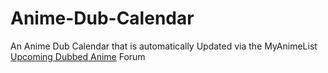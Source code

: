 # Anime-Dub-Calendar
 An Anime Dub Calendar that is automatically Updated via the MyAnimeList [Upcoming Dubbed Anime](https://myanimelist.net/forum/?topicid=1692966) Forum
